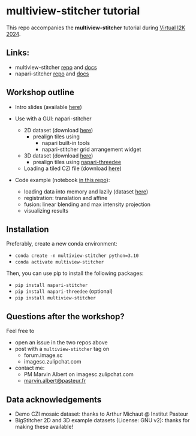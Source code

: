 # multiview-stitcher tutorial

This repo accompanies the **multiview-stitcher** tutorial during [Virtual I2K 2024](https://www.i2kconference.org/workshops).

## Links:
- multiview-stitcher [repo](https://github.com/multiview-stitcher/multiview-stitcher) and [docs](multiview-stitcher.github.io/multiview-stitcher/)
- napari-stitcher [repo](https://github.com/multiview-stitcher/napari-stitcher) and [docs](https://multiview-stitcher.github.io/napari-stitcher/)

## Workshop outline

- Intro slides (available [here](./20241030_intro_slides.pdf))

- Use with a GUI: napari-stitcher
	- 2D dataset (download [here](https://preibischlab.mdc-berlin.de/BigStitcher/Grid_2d.zip))
        - prealign tiles using
            - napari built-in tools
            - napari-stitcher grid arrangement widget
	- 3D dataset (download [here](https://preibischlab.mdc-berlin.de/BigStitcher/Grid_3d.zip))
		- prealign tiles using [napari-threedee](https://github.com/napari-threedee/napari-threedee)
	- Loading a tiled CZI file (download [here](https://github.com/multiview-stitcher/multiview-stitcher/raw/refs/heads/main/src/multiview_stitcher/test-datasets/mosaic_test.czi))

- Code example (notebook [in this repo](./example_stitching_workflow_3D.ipynb)):
    - loading data into memory and lazily (dataset [here](https://preibischlab.mdc-berlin.de/BigStitcher/Grid_3d.zip))
    - registration: translation and affine
    - fusion: linear blending and max intensity projection
    - visualizing results

## Installation

Preferably, create a new conda environment:

- `conda create -n multiview-stitcher python=3.10`
- `conda activate multiview-stitcher`

Then, you can use pip to install the following packages:

- `pip install napari-stitcher`
- `pip install napari-threedee` (optional)
- `pip install multiview-stitcher`


## Questions after the workshop?

Feel free to
- open an issue in the two repos above
- post with a `multiview-stitcher` tag on
  - forum.image.sc
  - imagesc.zulipchat.com
- contact me:
  - PM Marvin Albert on imagesc.zulipchat.com
  - marvin.albert@pasteur.fr


## Data acknowledgements

- Demo CZI mosaic dataset: thanks to Arthur Michaut @ Institut Pasteur
- BigStitcher 2D and 3D example datasets (License: GNU v2): thanks for making these available!
